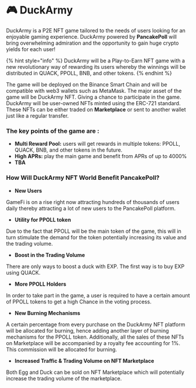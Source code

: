 # 🎮 DuckArmy

DuckArmy is a P2E NFT game tailored to the needs of users looking for an enjoyable gaming experience. DuckArmy powered by **PancakePoll** will bring overwhelming admiration and the opportunity to gain huge crypto yields for each user!

{% hint style="info" %}
DuckArmy will be a Play-to-Earn NFT game with a new revolutionary way of rewarding its users whereby the winnings will be distributed in QUACK, PPOLL, BNB, and other tokens.
{% endhint %}

The game will be deployed on the Binance Smart Chain and will be compatible with web3 wallets such as MetaMask. The major asset of the game will be DuckArmy NFT. Giving a chance to participate in the game. DuckArmy will be user-owned NFTs minted using the ERC-721 standard. These NFTs can be either traded on **Marketplace** or sent to another wallet just like a regular transfer.

### The key points of the game are :

* **Multi Reward Pool:** users will get rewards in multiple tokens: PPOLL, QUACK, BNB, and other tokens in the future.&#x20;
* **High APRs:** play the main game and benefit from APRs of up to 4000%
* **TBA**

### How Will DuckArmy **NF**T World Benefit PancakePoll?

* **New Users**

GameFi is on a rise right now attracting hundreds of thousands of users daily thereby attracting a lot of new users to the PancakePoll platform.

* **Utility for PPOLL token**

Due to the fact that PPOLL will be the main token of the game, this will in turn stimulate the demand for the token potentially increasing its value and the trading volume.

* **Boost in the Trading Volume**

There are only ways to boost a duck with EXP. The first way is to buy EXP using QUACK.

* **More PPOLL Holders**

In order to take part in the game, a user is required to have a certain amount of PPOLL tokens to get a high Chance in the voting process.

* **New Burning Mechanisms**

A certain percentage from every purchase on the DuckArmy NFT platform will be allocated for burning, hence adding another layer of burning mechanisms for the PPOLL token. Additionally, all the sales of these NFTs on Marketplace will be accompanied by a royalty fee accounting for 1%. This commission will be allocated for burning.

* **Increased Traffic & Trading Volume on NFT Marketplace**

Both Egg and Duck can be sold on NFT Marketplace which will potentially increase the trading volume of the marketplace.




